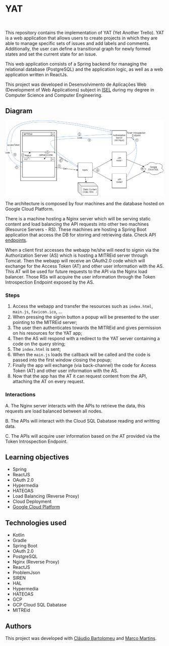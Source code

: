 # YAT

<img src="webapp/favicon.ico" alt=""  style="width:5%;"/>

This repository contains the implementation of YAT (Yet Another Trello).
YAT is a web application that allows users to create projects in which they are able to manage specific sets of issues and add labels and comments. Additionally, the user can define a transitional graph for newly formed states and set the current state for an issue.

This web application consists of a Spring backend for managing the relational database (PostgreSQL) and the application logic, as well as a web application written in ReactJs.

This project was developed in Desenvolvimento de Aplicações Web (Development of Web Applications) subject in [ISEL](https://www.isel.pt) during my degree in Computer Science and Computer Engineering.

## Diagram

![Application diagram](docs/TP3_diagram.png)

The architecture is composed by four machines and the database hosted on Google Cloud Platform.

There is a machine hosting a Nginx server which will be serving static content and load balancing the API requests into other two machines (Resource Servers - RS). These machines are hosting a Spring Boot application that access the DB for storing and retrieving data. Check API [endpoints](/docs/Endpoints.md).

When a client first accesses the webapp he/she will need to signin via the Authorization Server (AS) which is hosting a MITREid server through Tomcat. Then the webapp will receive an OAuth2.0 code which will exchange for the Access Token (AT) and other user information with the AS. This AT will be used for future requests to the API via the Nginx load balancer. Those RSs will acquire the user information through the Token Introspection Endpoint exposed by the AS.

### Steps

1. Access the webapp and transfer the resources such as `index.html`, `main.js`, `favicon.ico`, ...
2. When pressing the signin button a popup will be presented to the user pointing to the MITREid server;
3. The user then authenticates towards the MITREid and gives permission on his resources for the YAT app;
4. Then the AS will respond with a redirect to the YAT server containing a code on the query string;
5. The `index.html` is sent;
6. When the `main.js` loads the callback will be called and the code is passed into the first window closing the popup;
7. Finally the app will exchange (via back-channel) the code for Access Token (AT) and other user information with the AS.
8. Now that the app has the AT it can request content from the API, attaching the AT on every request.

### Interactions

A. The Nginx server interacts with the APIs to retrieve the data, this requests are load balanced between all nodes.

B. The APIs will interact with the Cloud SQL Dabatase reading and writting data.

C. The APIs will acquire user information based on the AT provided via the Token Introspection Endpoint.

## Learning objectives

* Spring
* ReactJS
* OAuth 2.0
* Hypermedia
* HATEOAS
* Load Balancing (Reverse Proxy)
* Cloud Deployment
* [Google Cloud Platform](https://cloud.google.com)

## Technologies used

* Kotlin
* Gradle
* Spring Boot
* OAuth 2.0
* PostgreSQL
* Nginx (Reverse Proxy)
* ReactJS
* ProblemJson
* SIREN
* HAL
* Hypermedia
* HATEOAS
* GCP
* GCP Cloud SQL Dabatase
* MITREid

## Authors

This project was developed with [Cláudio Bartolomeu](https://github.com/cbartolomeu) and [Marco Martins](https://github.com/marcomartins1998).

